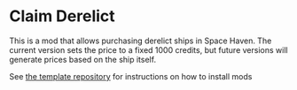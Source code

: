 # Claim Derelict
This is a mod that allows purchasing derelict ships in Space Haven. The current version sets the price to a fixed 1000 credits, but future versions will generate prices based on the ship itself.

See [the template repository](https://github.com/CyanBlob/SpaceHavenModTemplate#adding-mods--running-the-game) for instructions on how to install mods
